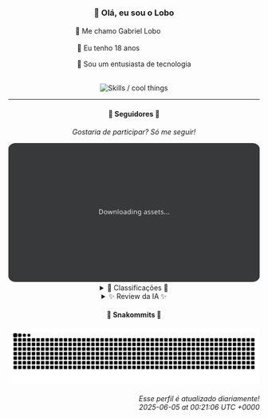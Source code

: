 <div align="center">
  <h3>👋 Olá, eu sou o Lobo</h3>
  
  <p>🐺 Me chamo Gabriel Loboㅤㅤㅤㅤㅤ</p>
  <p>🧔 Eu tenho 18 anosㅤㅤㅤㅤㅤㅤㅤㅤ</p>
  <p>🧠 Sou um entusiasta de tecnologia</p>

  <br/>

  <img width="600" alt="Skills / cool things" src="https://skills-icons.vercel.app/api/icons?i=python,md,html,css,js,github,git,vscode,linux,node,ts,sass,react,vite,vercel,lottie,ionic,capacitor,zustand,framer,firebase,arduino,godot,tailwind,shadcnui,lucide,zorinos,pnpm,reactnative&perline=14" />
</div>

<hr />

<div align="center">
    <h4>👤 Seguidores 👤</h4>
    <p><i>Gostaria de participar? Só me seguir!</i></p>
    <img width="600" src=".github/assets/cards/top3.svg" alt="Top 3 followers contributors (monthly)" />
    <details>
    <summary>🏅 Classificações 🏅</summary>
    <br/>
    <table>
        <thead>
            <tr align="center">
                <th>Posição</th>
                <th>Seguidor</th>
                <th>Contribuições</th>
            </tr>
        </thead>
        <tbody>
            <tr align="center">
                <td>1°</td>
                <td><a href="https://github.com/EvertonMJunior">Everton Marcelino Jr.</a></td>
                <td>69 ctr.</td>
            </tr>
            <tr align="center">
                <td>2°</td>
                <td><a href="https://github.com/danko-nobre">Danilo Nobre</a></td>
                <td>66 ctr.</td>
            </tr>
            <tr align="center">
                <td>3°</td>
                <td><a href="https://github.com/TopTrenDev">TopTrenDev</a></td>
                <td>34 ctr.</td>
            </tr>
            <tr align="center">
                <td>4°</td>
                <td><a href="https://github.com/wTechnoo">Cézar</a></td>
                <td>32 ctr.</td>
            </tr>
            <tr align="center">
                <td>5°</td>
                <td><a href="https://github.com/ericsonmoreira">Éricson Rogério Moreira</a></td>
                <td>16 ctr.</td>
            </tr>
            <tr align="center">
                <td>6°</td>
                <td><a href="https://github.com/LestterX">LestterX</a></td>
                <td>10 ctr.</td>
            </tr>
            <tr align="center">
                <td>7°</td>
                <td><a href="https://github.com/LuidiPiresHub">Luídi Pires</a></td>
                <td>10 ctr.</td>
            </tr>
            <tr align="center">
                <td>8°</td>
                <td><a href="https://github.com/RafaZeero">Rafael Lima de Morais</a></td>
                <td>10 ctr.</td>
            </tr>
            <tr align="center">
                <td>9°</td>
                <td><a href="https://github.com/DeyvedAntonio">Deyved Antonio</a></td>
                <td>6 ctr.</td>
            </tr>
            <tr align="center">
                <td>10°</td>
                <td><a href="https://github.com/filipedeschamps">Filipe Deschamps</a></td>
                <td>4 ctr.</td>
            </tr>
        </tbody>
    </table>
    </details>
    <details>
    <summary>✨ Review da IA ✨</summary>
    <br/>
    <div align="justify"><p><b>Everton Marcelino Jr.</b>, parabéns pelo primeiro lugar! 69 contribuições? Imagino que a maior parte delas seja revisando o código dos outros, já que você anda contribuindo em projetos com quase 40 mil estrelas. Mas ei, quem somos nós para julgar? Afinal, alguém tem que dar merge nos pull requests, certo?</p>
<p><b>Danilo Nobre</b>, quase lá! 66 contribuições é um número respeitável, mas será que dá para converter isso em polígonos 3D? Ah, e um "<i>Fork</i>" de um addon para Blender? É sério? Achei que você era o mestre dos games e 3D. Mas não se preocupe, seu site de apresentação da Space Wizard Studios compensa tudo, quase.</p>
<p><b>TopTrenDev</b>, ah, o especialista em blockchain! 34 contribuições e um monte de bots de trading em Solana. Espero que pelo menos um deles esteja dando lucro, porque se não, você está só gastando energia elétrica à toa. E agente de AI conectado a protocolos Solana? Você está tentando nos assustar ou impressionar? 🤔</p>
<p><b>Cézar</b>, .NET Developer, 32 contribuições. Nada de repositórios recentes para mostrar? Está escondendo o jogo ou só esqueceu de dar commit? A gente sabe que o .NET é robusto, mas até ele precisa de umas atualizações de vez em quando. Vamos lá, mostre que você não está só tomando café e compilando código!</p>
<p><b>Éricson Rogério Moreira</b>, 16 contribuições. Um ATM Card House ERP? Sério? Isso existe? Parece nome de jogo indie maluco. E um projeto "Buds Game House Liga" criado há poucos dias? É tipo uma Champions League de caixas eletrônicos? Explica isso direito, por favor.</p>
<p><b>LestterX</b>, 10 contribuições. Tentando encontrar bitcoins com código "<i>naive</i>"? Parece um daqueles filmes de comédia onde o cara tenta ficar rico rápido e só se dá mal. E um conversor de base2 para base16? Da próxima vez, que tal tentar algo que realmente resolva um problema de verdade?</p>
<p><b>Luídi Pires</b>, outro com 10 contribuições. Um portfólio que parece ter sido feito em 2010? E um E-CommerceX que não vende nada? Talvez seja hora de dar uma repaginada, porque do jeito que está, só vai atrair teias de aranha digitais. Seus projetos são como vinho, só que em vez de melhorar com o tempo, ficam mofados.</p>
<p><b>Rafael Lima de Morais</b>, também com 10 contribuições. Ragna clicker? Sério? Você programa em Go, Typescript e Rust, mas está gastando seu tempo com um joguinho de clicar? Ah, e "custom cfgs"? Que original! Próximo...</p>
<p><b>Deyved Antonio</b>, 6 contribuições. Analista de dados, hein? Mas o que seus dados dizem sobre suas próprias contribuições? Um clone do TabNews do zero? Originalidade passou longe, pelo visto. E um projeto de turnover de colaboradores em Excel? Meus pêsames aos seus colegas.</p>
<p><b>Filipe Deschamps</b>, apenas 4 contribuições? Para quem tem um curso que promete te fazer sentir competente em programação, você não está mostrando muito serviço. O efeito de fogo do DOOM é legal, mas estamos em 2025, não em 1993. E o TabNews? Pelo menos está atualizado. Quase.</p>
<p><b>kromodoro</b>, míseras 4 contribuições. Digitalizando um livro sobre PERT? Que nostálgico! Próximo passo é começar a usar disquetes e fitas cassete? A gente entende a vibe vintage, mas talvez seja hora de voltar para o presente.</p>
</div>
    </details>
</div>

<div align="center">
  <h4>🐍 Snakommits 🐍</h4>
    <picture>
      <source media="(prefers-color-scheme: dark)" srcset="https://raw.githubusercontent.com/Lobooooooo14/Lobooooooo14/snake-output/snake-dark.svg">
      <source media="(prefers-color-scheme: light)" srcset="https://raw.githubusercontent.com/Lobooooooo14/Lobooooooo14/snake-output/snake-light.svg">
      <img alt="github contribution grid snake animation" src="https://raw.githubusercontent.com/Lobooooooo14/Lobooooooo14/snake-output/snake-light.svg">
    </picture>
</div>

<h6 align="right">
  Esse perfil é atualizado diariamente!<br/> <i>2025-06-05 at 00:21:06 UTC +0000</i>
<h6>